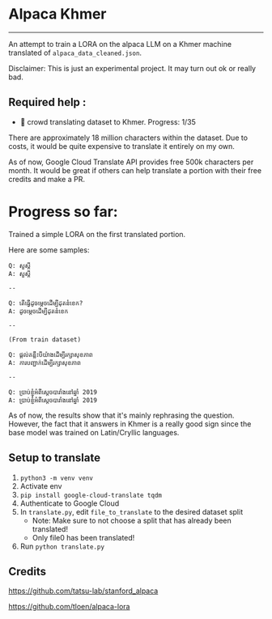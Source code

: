 # Alpaca Khmer
---

An attempt to train a LORA on the alpaca LLM on a Khmer machine translated of `alpaca_data_cleaned.json`. 

Disclaimer: This is just an experimental project. It may turn out ok or really bad. 

## Required help :

- 👥 crowd translating dataset to Khmer. Progress: 1/35

There are approximately 18 million characters within the dataset. Due to costs, it would be quite expensive to translate it entirely on my own.

As of now, Google Cloud Translate API provides free 500k characters per month. It would be great if others can help translate a portion with their free credits and make a PR.

# Progress so far:

Trained a simple LORA on the first translated portion.

Here are some samples:

```
Q: សួស្តី
A: សួស្តី

--

Q: តើធ្វើដូចម្តេចដើម្បីដុតនំខេក?
A: ដូចម្តេចដើម្បីដុតនំខេក

-- 

(From train dataset)

Q: ផ្តល់គន្លឹះបីយ៉ាងដើម្បីរក្សាសុខភាព
A: ការបញ្ជាក់ដើម្បីរក្សាសុខភាព

--

Q: ប្រាប់ខ្ញុំអំពីស្តេចបារាំងនៅឆ្នាំ 2019
A: ប្រាប់ខ្ញុំអំពីស្តេចបារាំងនៅឆ្នាំ 2019

```

As of now, the results show that it's mainly rephrasing the question. However, the fact that it answers in Khmer is a really good sign since the base model was trained on Latin/Cryllic languages.

## Setup to translate
1. `python3 -m venv venv`
2. Activate env
3. `pip install google-cloud-translate tqdm`
4. Authenticate to Google Cloud
5. In `translate.py`, edit `file_to_translate` to the desired dataset split
    - Note: Make sure to not choose a split that has already been translated!
    - Only file0 has been translated!
6. Run `python translate.py`

## Credits
https://github.com/tatsu-lab/stanford_alpaca

https://github.com/tloen/alpaca-lora